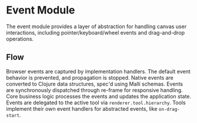 # Event Module

The event module provides a layer of abstraction for handling canvas user interactions,
including pointer/keyboard/wheel events and drag-and-drop operations.

## Flow

Browser events are captured by implementation handlers. The default event behavior is
prevented, and propagation is stopped. Native events are converted to Clojure data
structures, spec'd using Malli schemas. Events are synchronously dispatched through
re-frame for responsive handling. Core business logic processes the events and updates the
application state. Events are delegated to the active tool via `renderer.tool.hierarchy`.
Tools implement their own event handlers for abstracted events, like `on-drag-start`.
